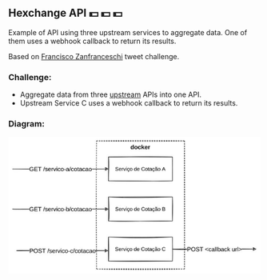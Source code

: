 ## Hexchange API 💵 💵 💵

Example of API using three upstream services to aggregate data. One of them uses a webhook callback to return its results.

Based on [Francisco Zanfranceschi](https://twitter.com/zanfranceschi) tweet challenge.

### Challenge:

- Aggregate data from three [upstream](https://medium.com/code-factory-berlin/up-down-stream-what-is-it-a4b4792f5d0b) APIs into one API.
- Upstream Service C uses a webhook callback to return its results.

### Diagram:

![API with external dependency on 3 APIs. One of them uses webhooks to return the response.](./docs//challenge-diagram.jpg)

